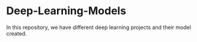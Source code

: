 # Deep-Learning-Models
In this repository, we have different deep learning projects and their model created.
